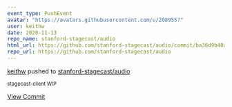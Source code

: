 ```yaml
---
event_type: PushEvent
avatar: "https://avatars.githubusercontent.com/u/208955?"
user: keithw
date: 2020-11-13
repo_name: stanford-stagecast/audio
html_url: https://github.com/stanford-stagecast/audio/commit/ba36d9b40a862248efd406832820b234825ef6fc
repo_url: https://github.com/stanford-stagecast/audio
---
```


<a href='https://github.com/keithw' target='_blank'>keithw</a> pushed to <a href='https://github.com/stanford-stagecast/audio' target='_blank'>stanford-stagecast/audio</a>

<small>stagecast-client WIP</small>

<a href='https://github.com/stanford-stagecast/audio/commit/ba36d9b40a862248efd406832820b234825ef6fc' target='_blank'>View Commit</a>